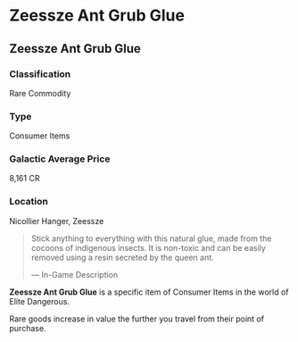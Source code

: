 # Zeessze Ant Grub Glue
## Zeessze Ant Grub Glue

### Classification

Rare Commodity

### Type

Consumer Items

### Galactic Average Price

8,161 CR

### Location

Nicollier Hanger, Zeessze

> 
> 
> Stick anything to everything with this natural glue, made from the cocoons of indigenous insects. It is non-toxic and can be easily removed using a resin secreted by the queen ant.
> 
> 
> — In-Game Description
> 

**Zeessze Ant Grub Glue** is a specific item of Consumer Items in the world of Elite Dangerous.

Rare goods increase in value the further you travel from their point of purchase.